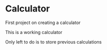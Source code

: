 # Calculator
First project on creating a calculator

This is a working calculator

Only left to do is to store previous calculations
